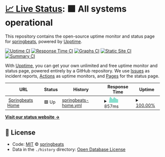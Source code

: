 # [📈 Live Status](https://status.springbeats.com): <!--live status--> **🟩 All systems operational**

This repository contains the open-source uptime monitor and status page for [springbeats](https://status.springbeats.com), powered by [Upptime](https://github.com/upptime/upptime).

[![Uptime CI](https://github.com/koj-co/upptime/workflows/Uptime%20CI/badge.svg)](https://github.com/koj-co/upptime/actions?query=workflow%3A%22Uptime+CI%22)
[![Response Time CI](https://github.com/koj-co/upptime/workflows/Response%20Time%20CI/badge.svg)](https://github.com/koj-co/upptime/actions?query=workflow%3A%22Response+Time+CI%22)
[![Graphs CI](https://github.com/koj-co/upptime/workflows/Graphs%20CI/badge.svg)](https://github.com/koj-co/upptime/actions?query=workflow%3A%22Graphs+CI%22)
[![Static Site CI](https://github.com/koj-co/upptime/workflows/Static%20Site%20CI/badge.svg)](https://github.com/koj-co/upptime/actions?query=workflow%3A%22Static+Site+CI%22)
[![Summary CI](https://github.com/koj-co/upptime/workflows/Summary%20CI/badge.svg)](https://github.com/koj-co/upptime/actions?query=workflow%3A%22Summary+CI%22)

With [Upptime](https://upptime.js.org), you can get your own unlimited and free uptime monitor and status page, powered entirely by a GitHub repository. We use [Issues](https://github.com/springbeats/springbeats-uptime/issues) as incident reports, [Actions](https://github.com/springbeats/springbeats-uptime/actions) as uptime monitors, and [Pages](https://status.springbeats.com) for the status page.

<!--start: status pages-->
<!-- This summary is generated by Upptime (https://github.com/upptime/upptime) -->
<!-- Do not edit this manually, your changes will be overwritten -->
<!-- prettier-ignore -->
| URL | Status | History | Response Time | Uptime |
| --- | ------ | ------- | ------------- | ------ |
| <img alt="" src="https://icons.duckduckgo.com/ip3/springbeats.com.ico" height="13"> [Springbeats Home](https://springbeats.com) | 🟩 Up | [springbeats-home.yml](https://github.com/springbeats/springbeats-uptime/commits/HEAD/history/springbeats-home.yml) | <details><summary><img alt="Response time graph" src="./graphs/springbeats-home/response-time-week.png" height="20"> 857ms</summary><br><a href="https://status.springbeats.com/history/springbeats-home"><img alt="Response time 677" src="https://img.shields.io/endpoint?url=https%3A%2F%2Fraw.githubusercontent.com%2Fspringbeats%2Fspringbeats-uptime%2FHEAD%2Fapi%2Fspringbeats-home%2Fresponse-time.json"></a><br><a href="https://status.springbeats.com/history/springbeats-home"><img alt="24-hour response time 663" src="https://img.shields.io/endpoint?url=https%3A%2F%2Fraw.githubusercontent.com%2Fspringbeats%2Fspringbeats-uptime%2FHEAD%2Fapi%2Fspringbeats-home%2Fresponse-time-day.json"></a><br><a href="https://status.springbeats.com/history/springbeats-home"><img alt="7-day response time 857" src="https://img.shields.io/endpoint?url=https%3A%2F%2Fraw.githubusercontent.com%2Fspringbeats%2Fspringbeats-uptime%2FHEAD%2Fapi%2Fspringbeats-home%2Fresponse-time-week.json"></a><br><a href="https://status.springbeats.com/history/springbeats-home"><img alt="30-day response time 909" src="https://img.shields.io/endpoint?url=https%3A%2F%2Fraw.githubusercontent.com%2Fspringbeats%2Fspringbeats-uptime%2FHEAD%2Fapi%2Fspringbeats-home%2Fresponse-time-month.json"></a><br><a href="https://status.springbeats.com/history/springbeats-home"><img alt="1-year response time 727" src="https://img.shields.io/endpoint?url=https%3A%2F%2Fraw.githubusercontent.com%2Fspringbeats%2Fspringbeats-uptime%2FHEAD%2Fapi%2Fspringbeats-home%2Fresponse-time-year.json"></a></details> | <details><summary><a href="https://status.springbeats.com/history/springbeats-home">100.00%</a></summary><a href="https://status.springbeats.com/history/springbeats-home"><img alt="All-time uptime 99.99%" src="https://img.shields.io/endpoint?url=https%3A%2F%2Fraw.githubusercontent.com%2Fspringbeats%2Fspringbeats-uptime%2FHEAD%2Fapi%2Fspringbeats-home%2Fuptime.json"></a><br><a href="https://status.springbeats.com/history/springbeats-home"><img alt="24-hour uptime 100.00%" src="https://img.shields.io/endpoint?url=https%3A%2F%2Fraw.githubusercontent.com%2Fspringbeats%2Fspringbeats-uptime%2FHEAD%2Fapi%2Fspringbeats-home%2Fuptime-day.json"></a><br><a href="https://status.springbeats.com/history/springbeats-home"><img alt="7-day uptime 100.00%" src="https://img.shields.io/endpoint?url=https%3A%2F%2Fraw.githubusercontent.com%2Fspringbeats%2Fspringbeats-uptime%2FHEAD%2Fapi%2Fspringbeats-home%2Fuptime-week.json"></a><br><a href="https://status.springbeats.com/history/springbeats-home"><img alt="30-day uptime 100.00%" src="https://img.shields.io/endpoint?url=https%3A%2F%2Fraw.githubusercontent.com%2Fspringbeats%2Fspringbeats-uptime%2FHEAD%2Fapi%2Fspringbeats-home%2Fuptime-month.json"></a><br><a href="https://status.springbeats.com/history/springbeats-home"><img alt="1-year uptime 99.97%" src="https://img.shields.io/endpoint?url=https%3A%2F%2Fraw.githubusercontent.com%2Fspringbeats%2Fspringbeats-uptime%2FHEAD%2Fapi%2Fspringbeats-home%2Fuptime-year.json"></a></details>

<!--end: status pages-->

[**Visit our status website →**](https://status.springbeats.com)

## 📄 License

- Code: [MIT](./LICENSE) © [springbeats](https://status.springbeats.com)
- Data in the `./history` directory: [Open Database License](https://opendatacommons.org/licenses/odbl/1-0/)
